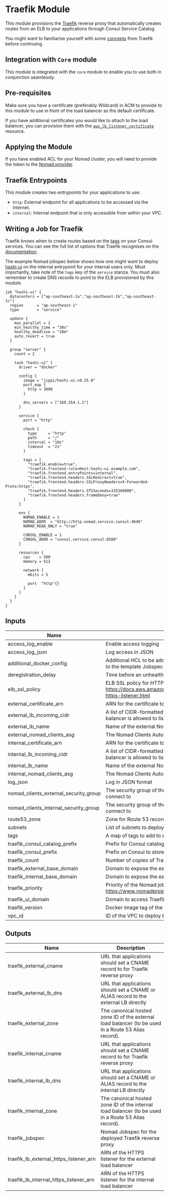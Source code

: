 # Traefik Module

This module provisions the [Traefik](https://traefik.io/) reverse proxy that automatically creates
routes from an ELB to your applications through Consul Service Catalog.

You might want to familiarise yourself with some [concepts](https://docs.traefik.io/basics/)
from Traefik before continuing.

## Integration with `Core` module

This module is integrated with the `core` module to enable you to use both in conjunction
seamlessly.

## Pre-requisites

Make sure you have a certificate (preferably Wildcard) in ACM to provide to this module to use in
front of the load balancer as the default certificate.

If you have additional certificates you would like to attach to the load balancer, you can provision
them with the
[`aws_lb_listener_certificate`](https://www.terraform.io/docs/providers/aws/r/lb_listener_certificate.html)
resource.

## Applying the Module

If you have enabled ACL for your Nomad cluster, you will need to provide the token to the
[Nomad provider](https://www.terraform.io/docs/providers/nomad/index.html).

## Traefik Entrypoints

This module creates two entrypoints for your applications to use:

- `http`: External endpoint for all applications to be accessed via the internet.
- `internal`: Internal endpoint that is only accessible from within your VPC.

## Writing a Job for Traefik

Traefik knows when to create routes based on the
[tags](https://www.consul.io/docs/agent/services.html) on your Consul services. You can see the full
list of options that Traefik recognises on the
[documentation](https://docs.traefik.io/configuration/backends/consulcatalog/).

The example Nomad jobspec below shows how one might want to deploy
[hashi-ui](https://github.com/jippi/hashi-ui) on the internal entrypoint for your internal users
only. Most importantly, take note of the `tags` key of the `service` stanza. You must also
remember to create DNS records to point to the ELB provisioned by this module.

```hcl
job "hashi-ui" {
  datacenters = ["ap-southeast-1a","ap-southeast-1b","ap-southeast-1c"]
  region      = "ap-southeast-1"
  type        = "service"

  update {
    max_parallel = 1
    min_healthy_time = "30s"
    healthy_deadline = "10m"
    auto_revert = true
  }

  group "server" {
    count = 2

    task "hashi-ui" {
      driver = "docker"

      config {
        image = "jippi/hashi-ui:v0.25.0"
        port_map {
          http = 3000
        }

        dns_servers = ["169.254.1.1"]
      }

      service {
        port = "http"

        check {
          type     = "http"
          path     = "/"
          interval = "10s"
          timeout  = "2s"
        }

        tags = [
          "traefik.enable=true",
          "traefik.frontend.rule=Host:hashi-ui.example.com",
          "traefik.frontend.entryPoints=internal",
          "traefik.frontend.headers.SSLRedirect=true",
          "traefik.frontend.headers.SSLProxyHeaders=X-Forwarded-Proto:https",
          "traefik.frontend.headers.STSSeconds=315360000",
          "traefik.frontend.headers.frameDeny=true"
        ]
      }

      env {
        NOMAD_ENABLE = 1
        NOMAD_ADDR  = "http://http.nomad.service.consul:4646"
        NOMAD_READ_ONLY = "true"

        CONSUL_ENABLE = 1
        CONSUL_ADDR = "consul.service.consul:8500"
      }

      resources {
        cpu    = 500
        memory = 512

        network {
          mbits = 5

          port  "http"{}
        }
      }
    }
  }
}
```

## Inputs

| Name | Description | Type | Default | Required |
|------|-------------|:----:|:-----:|:-----:|
| access_log_enable | Enable access logging | string | `true` | no |
| access_log_json | Log access in JSON | string | `false` | no |
| additional_docker_config | Additional HCL to be added to the configuration for the Docker driver. Refer to the template Jobspec for what is already defined | string | `` | no |
| deregistration_delay | Time before an unhealthy Elastic Load Balancer target becomes removed | string | `30` | no |
| elb_ssl_policy | ELB SSL policy for HTTPs listeners. See https://docs.aws.amazon.com/elasticloadbalancing/latest/application/create-https-listener.html | string | `ELBSecurityPolicy-TLS-1-2-2017-01` | no |
| external_certificate_arn | ARN for the certificate to use for the external LB | string | - | yes |
| external_lb_incoming_cidr | A list of CIDR-formatted IP address ranges from which the external Load balancer is allowed to listen to | list | `<list>` | no |
| external_lb_name | Name of the external Nomad load balancer | string | `traefik-external` | no |
| external_nomad_clients_asg | The Nomad Clients Autoscaling group to attach the external load balancer to | string | - | yes |
| internal_certificate_arn | ARN for the certificate to use for the internal LB | string | - | yes |
| internal_lb_incoming_cidr | A list of CIDR-formatted IP address ranges from which the internal load balancer is allowed to listen to | list | `<list>` | no |
| internal_lb_name | Name of the external Nomad load balancer | string | `traefik-internal` | no |
| internal_nomad_clients_asg | The Nomad Clients Autoscaling group to attach the internal load balancer to | string | - | yes |
| log_json | Log in JSON format | string | `false` | no |
| nomad_clients_external_security_group | The security group of the nomad clients that the external LB will be able to connect to | string | - | yes |
| nomad_clients_internal_security_group | The security group of the nomad clients that the internal LB will be able to connect to | string | - | yes |
| route53_zone | Zone for Route 53 records | string | - | yes |
| subnets | List of subnets to deploy the LB to | list | - | yes |
| tags | A map of tags to add to all resources | string | `<map>` | no |
| traefik_consul_catalog_prefix | Prefix for Consul catalog tags for Traefik | string | `traefik` | no |
| traefik_consul_prefix | Prefix on Consul to store Traefik configuration to | string | `traefik` | no |
| traefik_count | Number of copies of Traefik to run | string | `3` | no |
| traefik_external_base_domain | Domain to expose the external Traefik load balancer | string | - | yes |
| traefik_internal_base_domain | Domain to expose the external Traefik load balancer | string | - | yes |
| traefik_priority | Priority of the Nomad job for Traefik. See https://www.nomadproject.io/docs/job-specification/job.html#priority | string | `50` | no |
| traefik_ui_domain | Domain to access Traefik UI | string | - | yes |
| traefik_version | Docker image tag of the version of Traefik to run | string | `v1.6.5-alpine` | no |
| vpc_id | ID of the VPC to deploy the LB to | string | - | yes |


## Outputs

| Name | Description |
|------|-------------|
| traefik_external_cname | URL that applications should set a CNAME record to for Traefik reverse proxy |
| traefik_external_lb_dns | URL that applications should set a CNAME or ALIAS record to the external LB directly |
| traefik_external_zone | The canonical hosted zone ID of the external load balancer (to be used in a Route 53 Alias record). |
| traefik_internal_cname | URL that applications should set a CNAME record to for Traefik reverse proxy |
| traefik_internal_lb_dns | URL that applications should set a CNAME or ALIAS record to the internal LB directly |
| traefik_internal_zone | The canonical hosted zone ID of the internal load balancer (to be used in a Route 53 Alias record). |
| traefik_jobspec | Nomad Jobspec for the deployed Traefik reverse proxy |
| traefik_lb_external_https_listener_arn | ARN of the HTTPS listener for the external load balancer |
| traefik_lb_internal_https_listener_arn | ARN of the HTTPS listener for the internal load balancer |
